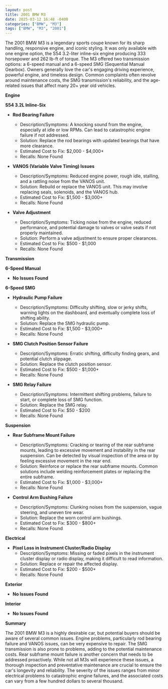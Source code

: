 ```yaml
---
layout: post
title: 2001 BMW M3
date: 2025-03-12 16:48 -0400
categories: ["BMW", "M3"]
tags: ["BMW", "M3", "2001"]
---
```

The 2001 BMW M3 is a legendary sports coupe known for its sharp handling, responsive engine, and iconic styling. It was only available with one engine option, the S54 3.2-liter inline-six engine producing 333 horsepower and 262 lb-ft of torque. The M3 offered two transmission options: a 6-speed manual and a 6-speed SMG (Sequential Manual Gearbox). Owners generally love the car's engaging driving experience, powerful engine, and timeless design. Common complaints often revolve around maintenance costs, the SMG transmission's reliability, and the age-related issues that affect many 20+ year old vehicles.

**Engine**

**S54 3.2L Inline-Six**

* **Rod Bearing Failure**
    * Description/Symptoms: A knocking sound from the engine, especially at idle or low RPMs. Can lead to catastrophic engine failure if not addressed.
    * Solution: Replace the rod bearings with updated bearings that have more clearance.
    * Estimated Cost to Fix: $2,000 - $4,000+
    * Recalls: None Found

* **VANOS (Variable Valve Timing) Issues**
    * Description/Symptoms: Reduced engine power, rough idle, stalling, and a rattling noise from the VANOS unit.
    * Solution: Rebuild or replace the VANOS unit. This may involve replacing seals, solenoids, and the VANOS hub.
    * Estimated Cost to Fix: $1,500 - $3,000+
    * Recalls: None Found

* **Valve Adjustment**
    * Description/Symptoms: Ticking noise from the engine, reduced performance, and potential damage to valves or valve seats if not properly maintained.
    * Solution: Perform a valve adjustment to ensure proper clearances.
    * Estimated Cost to Fix: $500 - $1,000
    * Recalls: None Found

**Transmission**

**6-Speed Manual**

* **No Issues Found**

**6-Speed SMG**

* **Hydraulic Pump Failure**
    * Description/Symptoms: Difficulty shifting, slow or jerky shifts, warning lights on the dashboard, and eventually complete loss of shifting ability.
    * Solution: Replace the SMG hydraulic pump.
    * Estimated Cost to Fix: $1,500 - $3,000+
    * Recalls: None Found

* **SMG Clutch Position Sensor Failure**
    * Description/Symptoms: Erratic shifting, difficulty finding gears, and potential clutch slippage.
    * Solution: Replace the clutch position sensor.
    * Estimated Cost to Fix: $500 - $1,000+
    * Recalls: None Found

* **SMG Relay Failure**
    * Description/Symptoms: Intermittent shifting problems, failure to start, or complete loss of SMG function.
    * Solution: Replace the SMG relay.
    * Estimated Cost to Fix: $50 - $200
    * Recalls: None Found

**Suspension**

* **Rear Subframe Mount Failure**
    * Description/Symptoms: Cracking or tearing of the rear subframe mounts, leading to excessive movement and instability in the rear suspension. Can be detected by visual inspection of the area or by feeling excessive movement in the rear end.
    * Solution: Reinforce or replace the rear subframe mounts. Common solutions include welding reinforcement plates or replacing the entire subframe.
    * Estimated Cost to Fix: $1,000 - $3,000+
    * Recalls: None Found

* **Control Arm Bushing Failure**
    * Description/Symptoms: Clunking noises from the suspension, vague steering, and uneven tire wear.
    * Solution: Replace the worn control arm bushings.
    * Estimated Cost to Fix: $300 - $800+
    * Recalls: None Found

**Electrical**

* **Pixel Loss in Instrument Cluster/Radio Display**
    * Description/Symptoms: Missing or faded pixels in the instrument cluster display or radio display, making it difficult to read information.
    * Solution: Replace or repair the affected display.
    * Estimated Cost to Fix: $200 - $500+
    * Recalls: None Found

**Exterior**

* **No Issues Found**

**Interior**

* **No Issues Found**

**Summary**

The 2001 BMW M3 is a highly desirable car, but potential buyers should be aware of several common issues. Engine problems, particularly rod bearing failure and VANOS issues, can be very expensive to repair. The SMG transmission is also prone to problems, adding to the potential maintenance costs. Rear subframe mount failure is another concern that needs to be addressed proactively. While not all M3s will experience these issues, a thorough inspection and preventative maintenance are crucial to ensure the car's longevity and reliability. The severity of the issues ranges from minor electrical problems to catastrophic engine failures, and the associated costs can vary from a few hundred dollars to several thousand.

